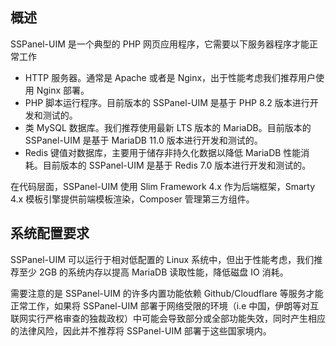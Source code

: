 ## 概述

SSPanel-UIM 是一个典型的 PHP 网页应用程序，它需要以下服务器程序才能正常工作

* HTTP 服务器。通常是 Apache 或者是 Nginx，出于性能考虑我们推荐用户使用 Nginx 部署。
* PHP 脚本运行程序。目前版本的 SSPanel-UIM 是基于 PHP 8.2 版本进行开发和测试的。
* 类 MySQL 数据库。我们推荐使用最新 LTS 版本的 MariaDB。目前版本的 SSPanel-UIM 是基于 MariaDB 11.0 版本进行开发和测试的。
* Redis 键值对数据库，主要用于储存非持久化数据以降低 MariaDB 性能消耗。目前版本的 SSPanel-UIM 是基于 Redis 7.0 版本进行开发和测试的。

在代码层面，SSPanel-UIM 使用 Slim Framework 4.x 作为后端框架，Smarty 4.x 模板引擎提供前端模板渲染，Composer 管理第三方组件。

## 系统配置要求

SSPanel-UIM 可以运行于相对低配置的 Linux 系统中，但出于性能考虑，我们推荐至少 2GB 的系统内存以提高 MariaDB 读取性能，降低磁盘 IO 消耗。

需要注意的是 SSPanel-UIM 的许多内置功能依赖 Github/Cloudflare 等服务才能正常工作，如果将 SSPanel-UIM 部署于网络受限的环境（i.e 中国，伊朗等对互联网实行严格审查的独裁政权）中可能会导致部分或全部功能失效，同时产生相应的法律风险，因此并不推荐将 SSPanel-UIM 部署于这些国家境内。
